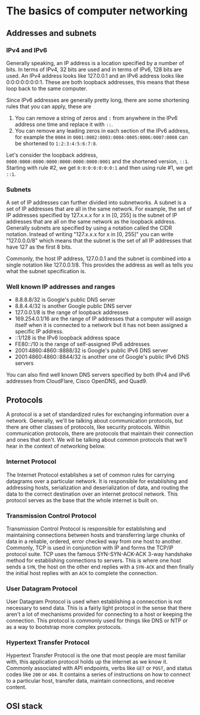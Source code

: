 # The basics of computer networking

## Addresses and subnets

### IPv4 and IPv6

Generally speaking, an IP address is a location specified by a number of bits. In terms of IPv4, 32 bits are used and in terms of IPv6, 128 bits are used. An IPv4 address looks like 127.0.0.1 and an IPv6 address looks like 0:0:0:0:0:0:0:1. These are both loopback addresses, this means that these loop back to the same computer.

Since IPv6 addresses are generally pretty long, there are some shortening rules that you can apply, these are

1. You can remove a string of zeros and `:` from anywhere in the IPv6 address one time and replace it with `::`.
2. You can remove any leading zeros in each section of the IPv6 address, for example the `0004` in `0001:0002:0003:0004:0005:0006:0007:0008` can be shortened to `1:2:3:4:5:6:7:8`.

Let's consider the loopback address, `0000:0000:0000:0000:0000:0000:0000:0001` and the shortened version, `::1`. Starting with rule #2, we get `0:0:0:0:0:0:0:1` and then using rule #1, we get `::1`.

### Subnets

A set of IP addresses can further divided into subnetworks. A subnet is a set of IP addresses that are all in the same network. For example, the set of IP addresses specified by 127.x.x.x for x in [0, 255] is the subnet of IP addresses that are all on the same network as the loopback address. Generally subnets are specified by using a notation called the CIDR notation. Instead of writing "127.x.x.x for x in [0, 255]" you can write "127.0.0.0/8" which means that the subnet is the set of all IP addresses that have 127 as the first 8 bits.

Commonly, the host IP address, 127.0.0.1 and the subnet is combined into a single notation like 127.0.0.1/8. This provides the address as well as tells you what the subnet specification is.

### Well known IP addresses and ranges

- 8.8.8.8/32 is Google's public DNS server
- 8.8.4.4/32 is another Google public DNS server
- 127.0.0.1/8 is the range of loopback addresses
- 169.254.0.1/16 are the range of IP addresses that a computer will assign itself when it is connected to a network but it has not been assigned a specific IP address.
- ::1/128 is the IPv6 loopback address space
- FE80::/10 is the range of self-assigned IPv6 addresses
- 2001:4860:4860::8888/32 is Google's public IPv6 DNS server
- 2001:4860:4860::8844/32 is another one of Google's public IPv6 DNS servers

You can also find well known DNS servers specified by both IPv4 and IPv6 addresses from CloudFlare, Cisco OpenDNS, and Quad9.

## Protocols

A protocol is a set of standardized rules for exchanging information over a network. Generally, we'll be talking about communication protocols, but there are other classes of protocols, like security protocols. Within communication protocols, there are protocols that maintain their connection and ones that don't. We will be talking about common protocols that we'll hear in the context of networking below.

### Internet Protocol

The Internet Protocol establishes a set of common rules for carrying datagrams over a particular network. It is responsible for establishing and addressing hosts, serialization and deserialization of data, and routing the data to the correct destination over an internet protocol network. This protocol serves as the base that the whole internet is built on.

### Transmission Control Protocol

Transmission Control Protocol is responsible for establishing and maintaining connections between hosts and transferring large chunks of data in a reliable, ordered, error checked way from one host to another. Commonly, TCP is used in conjunction with IP and forms the TCP/IP protocol suite. TCP uses the famous SYN-SYN-ACK-ACK 3-way handshake method for establishing connections to servers. This is where one host sends a `SYN`, the host on the other end replies with a `SYN-ACK` and then finally the initial host replies with an `ACK` to complete the connection.

### User Datagram Protocol

User Datagram Protocol is used when establishing a connecction is not necessary to send data. This is a fairly light protocol in the sense that there aren't a lot of mechanisms provided for connecting to a host or keeping the connection. This protocol is commonly used for things like DNS or NTP or as a way to bootstrap more complex protocols.

### Hypertext Transfer Protocol

Hypertext Transfer Protocol is the one that most people are most familiar with, this application protocol holds up the internet as we know it. Commonly associated with API endpoints, verbs like `GET` or `POST`, and status codes like `200` or `404`. It contains a series of instructions on how to connect to a particular host, transfer data, maintain connections, and receive content.

## OSI stack
